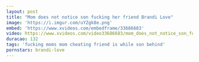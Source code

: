 ```yaml
---
layout: post
title: "Mom does not notice son fucking her friend Brandi Love"
image: 'https://i.imgur.com/uYZgk8e.png'
embed: 'https://www.xvideos.com/embedframe/33686683'
video: https://www.xvideos.com/video33686683/mom_does_not_notice_son_fucking_her_friend_brandi_love
duracao: 132
tags: 'fucking moms mom cheating friend is while son behind'
pornstars: brandi-love
---
```


